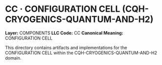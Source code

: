 # CC · CONFIGURATION CELL (CQH-CRYOGENICS-QUANTUM-AND-H2)

**Layer:** COMPONENTS
**LLC Code:** CC
**Canonical Meaning:** CONFIGURATION CELL

This directory contains artifacts and implementations for the CONFIGURATION CELL within the CQH-CRYOGENICS-QUANTUM-AND-H2 domain.
